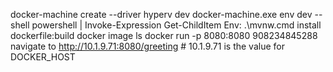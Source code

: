 docker-machine create --driver hyperv dev
docker-machine.exe env dev --shell powershell | Invoke-Expression
Get-ChildItem Env:
.\mvnw.cmd install dockerfile:build
docker image ls
docker run -p 8080:8080 908234845288
navigate to http://10.1.9.71:8080/greeting # 10.1.9.71 is the value for DOCKER_HOST